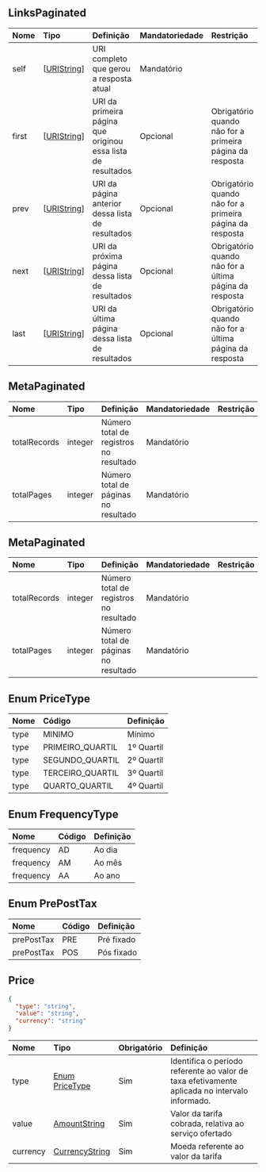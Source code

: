 ## LinksPaginated
<a id="schemaLinksPaginated"></a>

|     Nome          |  Tipo                                |                            Definição                         | Mandatoriedade  | Restrição                                                |
|:------------      |:---------------------------------    |:----------------------------------------------------         |:--------------  |:------------                                             |
| self              | [[URIString](#commonFieldURIString)] | URI completo que gerou a resposta atual                      | Mandatório      |                                                          |
| first             | [[URIString](#commonFieldURIString)] | URI da primeira página que originou essa lista de resultados | Opcional        | Obrigatório quando não for a primeira página da resposta |
| prev              | [[URIString](#commonFieldURIString)] | URI da página anterior dessa lista de resultados             | Opcional        | Obrigatório quando não for a primeira página da resposta |
| next              | [[URIString](#commonFieldURIString)] | URI da próxima página dessa lista de resultados              | Opcional        | Obrigatório quando não for a última página da resposta   |
| last              | [[URIString](#commonFieldURIString)] | URI da última página dessa lista de resultados               | Opcional        | Obrigatório quando não for a última página da resposta   |

## MetaPaginated
<a id="schemaMetaPaginated"></a>

|     Nome          |  Tipo         | Definição                              | Mandatoriedade  | Restrição |
|:------------      |:--------------|:-------------------------------------- |:--------------  |:--------- |
| totalRecords      | integer       | Número total de registros no resultado | Mandatório      |           |
| totalPages        | integer       | Número total de páginas no resultado   | Mandatório      |           |

## MetaPaginated
<a id="schemaMetaPaginated"></a>

|     Nome          |  Tipo         | Definição                              | Mandatoriedade  | Restrição |
|:------------      |:--------------|:-------------------------------------- |:--------------  |:--------- |
| totalRecords      | integer       | Número total de registros no resultado | Mandatório      |           |
| totalPages        | integer       | Número total de páginas no resultado   | Mandatório      |           |

## Enum PriceType
<a id="schemaPriceType">

| Nome         | Código             | Definição   |
|:------------ |:------             |:----------- |
| type         | MINIMO             | Mínimo      |
| type         | PRIMEIRO_QUARTIL   | 1º Quartil  |
| type         | SEGUNDO_QUARTIL    | 2º Quartil  |
| type         | TERCEIRO_QUARTIL   | 3º Quartil  |
| type         | QUARTO_QUARTIL     | 4º Quartil  |

## Enum FrequencyType
<a id="schemaFrequencyType">

| Nome         | Código | Definição   |
|:------------ |:------ |:----------- |
| frequency    | AD     | Ao dia      |
| frequency    | AM     | Ao mês      |
| frequency    | AA     | Ao ano      |

## Enum PrePostTax
<a id="schemaPrePostTax">

| Nome         | Código | Definição   |
|:------------ |:------ |:----------- |
| prePostTax   | PRE    | Pré fixado  |
| prePostTax   | POS    | Pós fixado  |

## Price
<a id="schemaPrice"></a>

```json
{
  "type": "string",
  "value": "string",
  "currency": "string"
}
```

|     Nome     |  Tipo                                                     | Obrigatório    |                            Definição                                                                 |
|:------------ |:--------------------------------------------------------- |:-------------- |:---------------------------------------------------------------------------------------------------- |
| type         | [Enum PriceType](#schemaPriceType)                        | Sim            | Identifica o período referente ao valor de taxa efetivamente aplicada no intervalo informado.        |
| value        | [AmountString](#commonFieldAmountString)                  | Sim            | Valor da tarifa cobrada, relativa ao serviço ofertado                                                |
| currency     | [CurrencyString](#commonFieldCurrencyString)              | Sim            | Moeda referente ao valor da tarifa                                                                   |